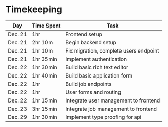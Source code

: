 # Timekeeping

| Day     | Time Spent | Task                                   |
| ------- | ---------- | -------------------------------------- |
| Dec. 21 | 1hr        | Frontend setup                         |
| Dec. 21 | 2hr 10m    | Begin backend setup                    |
| Dec. 21 | 1hr 10m    | Fix migration, complete users endpoint |
| Dec. 21 | 1hr 35min  | Implement authentication               |
| Dec. 22 | 1hr 30min  | Build basic rich text editor           |
| Dec. 22 | 1hr 40min  | Build basic application form           |
| Dec. 22 | 1hr        | Build job endpoints                    |
| Dec. 22 | 1hr        | User forms and routing                 |
| Dec. 22 | 1hr 15min  | Integrate user management to frontend  |
| Dec. 23 | 3hr 15min  | Integrate job management to frontend   |
| Dec. 29 | 1hr 30min  | Implement type proofing for api        |
